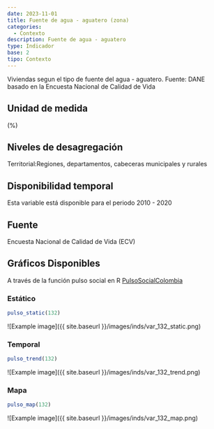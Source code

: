 ```yaml
---
date: 2023-11-01
title: Fuente de agua - aguatero (zona)
categories:
  - Contexto
description: Fuente de agua - aguatero
type: Indicador
base: 2
tipo: Contexto
--- 
```


Viviendas segun el tipo de fuente del agua - aguatero.
Fuente: DANE basado en la Encuesta Nacional de Calidad de Vida

## Unidad de medida
(%)

## Niveles de desagregación
Territorial:Regiones, departamentos, cabeceras municipales y rurales

## Disponibilidad temporal
Esta variable está disponible para el periodo 2010 - 2020

## Fuente
Encuesta Nacional de Calidad de Vida (ECV)

## Gráficos Disponibles

A través de la función pulso social en R [PulsoSocialColombia](https://github.com/pulsosocialcolombia/PulsoSocialColombia)

### Estático

``` R
pulso_static(132)
```

![Example image]({{ site.baseurl }}/images/inds/var_132_static.png)

### Temporal

``` R
pulso_trend(132)
```

![Example image]({{ site.baseurl }}/images/inds/var_132_trend.png)

### Mapa

``` R
pulso_map(132)
```

![Example image]({{ site.baseurl }}/images/inds/var_132_map.png)